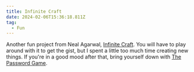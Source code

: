 ```yaml
---
title: Infinite Craft
date: 2024-02-06T15:36:18.811Z
tag:
  - Fun
---
```

Another fun project from Neal Agarwal, [Infinite Craft](https://neal.fun/infinite-craft/). You will have to play around with it to get the gist, but I spent a little too much time creating new things. If you're in a good mood after that, bring yourself down with [The Password Game](https://neal.fun/password-game/).
